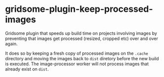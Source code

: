 # gridsome-plugin-keep-processed-images

Gridsome plugin that speeds up build time on projects involving images by preventing that images get processed (resized, cropped etc) over and over again.

It does so by keeping a fresh copy of processed images on the `.cache` directory and moving the images back to `dist` diretory before the new build is executed. The image-processor worker will not process images that already exist on `dist`.

